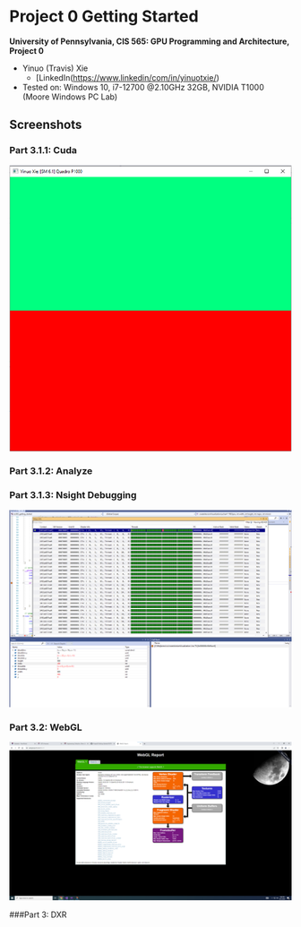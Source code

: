 Project 0 Getting Started
====================

**University of Pennsylvania, CIS 565: GPU Programming and Architecture, Project 0**

* Yinuo (Travis) Xie
  * [LinkedIn(https://www.linkedin/com/in/yinuotxie/)
* Tested on: Windows 10, i7-12700 @2.10GHz 32GB, NVIDIA T1000 (Moore Windows PC Lab)

## Screenshots

### Part 3.1.1: Cuda
![test_cuda](images/test_cuda.png)

### Part 3.1.2: Analyze

### Part 3.1.3: Nsight Debugging 
![nsight_dubug](images/nsight_debug.png)

### Part 3.2: WebGL
![test_webgl](images/test_webgl.png)

###Part 3: DXR

